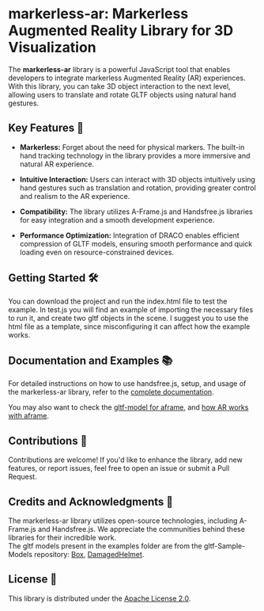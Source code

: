 # markerless-ar: Markerless Augmented Reality Library for 3D Visualization

The **markerless-ar** library is a powerful JavaScript tool that enables developers to integrate markerless Augmented Reality (AR) experiences. With this library, you can take 3D object interaction to the next level, allowing users to translate and rotate GLTF objects using natural hand gestures.

## Key Features 🚀

- **Markerless:** Forget about the need for physical markers. The built-in hand tracking technology in the library provides a more immersive and natural AR experience.

- **Intuitive Interaction:** Users can interact with 3D objects intuitively using hand gestures such as translation and rotation, providing greater control and realism to the AR experience.

- **Compatibility:** The library utilizes A-Frame.js and Handsfree.js libraries for easy integration and a smooth development experience.

- **Performance Optimization:** Integration of DRACO enables efficient compression of GLTF models, ensuring smooth performance and quick loading even on resource-constrained devices.

## Getting Started 🛠️

You can download the project and run the index.html file to test the example. In test.js you will find an example of importing the necessary files to run it, and create two gltf objects in the scene. I suggest you to use the html file as a template, since misconfiguring it can affect how the example works.

## Documentation and Examples 📚

For detailed instructions on how to use handsfree.js, setup, and usage of the markerless-ar library, refer to the [complete documentation](https://handsfreejs.netlify.app/).

You may also want to check the [gltf-model for aframe](https://aframe.io/docs/1.4.0/components/gltf-model.html), and [how AR works with aframe](https://aframe.io/blog/arjs/).

## Contributions 👥

Contributions are welcome! If you'd like to enhance the library, add new features, or report issues, feel free to open an issue or submit a Pull Request.

## Credits and Acknowledgments 🙌

The markerless-ar library utilizes open-source technologies, including A-Frame.js and Handsfree.js. We appreciate the communities behind these libraries for their incredible work.  
The gltf models present in the examples folder are from the gltf-Sample-Models repository: [Box](https://github.com/KhronosGroup/glTF-Sample-Models/tree/master/2.0/Box/glTF-Embedded), [DamagedHelmet](https://github.com/KhronosGroup/glTF-Sample-Models/tree/master/2.0/DamagedHelmet/glTF-Embedded).

## License 📜

This library is distributed under the [Apache License 2.0](https://www.apache.org/licenses/LICENSE-2.0).
